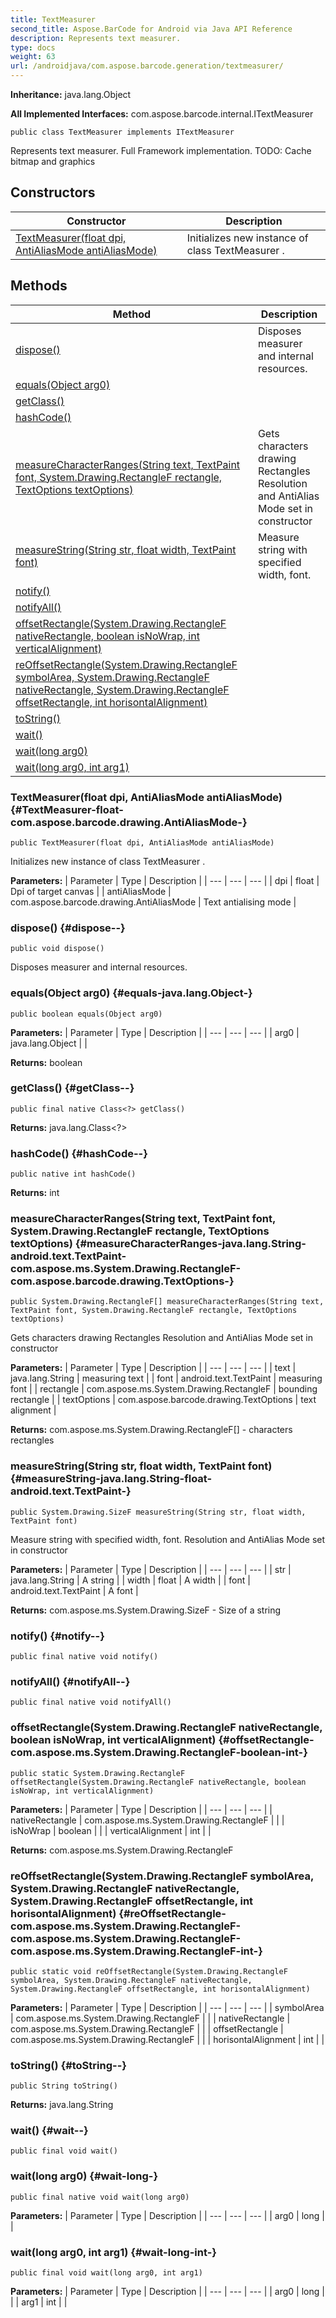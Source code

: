 ```yaml
---
title: TextMeasurer
second_title: Aspose.BarCode for Android via Java API Reference
description: Represents text measurer.
type: docs
weight: 63
url: /androidjava/com.aspose.barcode.generation/textmeasurer/
---
```

**Inheritance:**
java.lang.Object

**All Implemented Interfaces:**
com.aspose.barcode.internal.ITextMeasurer
```
public class TextMeasurer implements ITextMeasurer
```

Represents text measurer. Full Framework implementation. TODO: Cache bitmap and graphics
## Constructors

| Constructor | Description |
| --- | --- |
| [TextMeasurer(float dpi, AntiAliasMode antiAliasMode)](#TextMeasurer-float-com.aspose.barcode.drawing.AntiAliasMode-) | Initializes new instance of class  TextMeasurer . |
## Methods

| Method | Description |
| --- | --- |
| [dispose()](#dispose--) | Disposes measurer and internal resources. |
| [equals(Object arg0)](#equals-java.lang.Object-) |  |
| [getClass()](#getClass--) |  |
| [hashCode()](#hashCode--) |  |
| [measureCharacterRanges(String text, TextPaint font, System.Drawing.RectangleF rectangle, TextOptions textOptions)](#measureCharacterRanges-java.lang.String-android.text.TextPaint-com.aspose.ms.System.Drawing.RectangleF-com.aspose.barcode.drawing.TextOptions-) | Gets characters drawing Rectangles Resolution and AntiAlias Mode set in constructor |
| [measureString(String str, float width, TextPaint font)](#measureString-java.lang.String-float-android.text.TextPaint-) | Measure string with specified width, font. |
| [notify()](#notify--) |  |
| [notifyAll()](#notifyAll--) |  |
| [offsetRectangle(System.Drawing.RectangleF nativeRectangle, boolean isNoWrap, int verticalAlignment)](#offsetRectangle-com.aspose.ms.System.Drawing.RectangleF-boolean-int-) |  |
| [reOffsetRectangle(System.Drawing.RectangleF symbolArea, System.Drawing.RectangleF nativeRectangle, System.Drawing.RectangleF offsetRectangle, int horisontalAlignment)](#reOffsetRectangle-com.aspose.ms.System.Drawing.RectangleF-com.aspose.ms.System.Drawing.RectangleF-com.aspose.ms.System.Drawing.RectangleF-int-) |  |
| [toString()](#toString--) |  |
| [wait()](#wait--) |  |
| [wait(long arg0)](#wait-long-) |  |
| [wait(long arg0, int arg1)](#wait-long-int-) |  |
### TextMeasurer(float dpi, AntiAliasMode antiAliasMode) {#TextMeasurer-float-com.aspose.barcode.drawing.AntiAliasMode-}
```
public TextMeasurer(float dpi, AntiAliasMode antiAliasMode)
```


Initializes new instance of class  TextMeasurer .

**Parameters:**
| Parameter | Type | Description |
| --- | --- | --- |
| dpi | float | Dpi of target canvas |
| antiAliasMode | com.aspose.barcode.drawing.AntiAliasMode | Text antialising mode |

### dispose() {#dispose--}
```
public void dispose()
```


Disposes measurer and internal resources.

### equals(Object arg0) {#equals-java.lang.Object-}
```
public boolean equals(Object arg0)
```




**Parameters:**
| Parameter | Type | Description |
| --- | --- | --- |
| arg0 | java.lang.Object |  |

**Returns:**
boolean
### getClass() {#getClass--}
```
public final native Class<?> getClass()
```




**Returns:**
java.lang.Class<?>
### hashCode() {#hashCode--}
```
public native int hashCode()
```




**Returns:**
int
### measureCharacterRanges(String text, TextPaint font, System.Drawing.RectangleF rectangle, TextOptions textOptions) {#measureCharacterRanges-java.lang.String-android.text.TextPaint-com.aspose.ms.System.Drawing.RectangleF-com.aspose.barcode.drawing.TextOptions-}
```
public System.Drawing.RectangleF[] measureCharacterRanges(String text, TextPaint font, System.Drawing.RectangleF rectangle, TextOptions textOptions)
```


Gets characters drawing Rectangles Resolution and AntiAlias Mode set in constructor

**Parameters:**
| Parameter | Type | Description |
| --- | --- | --- |
| text | java.lang.String | measuring text |
| font | android.text.TextPaint | measuring font |
| rectangle | com.aspose.ms.System.Drawing.RectangleF | bounding rectangle |
| textOptions | com.aspose.barcode.drawing.TextOptions | text alignment |

**Returns:**
com.aspose.ms.System.Drawing.RectangleF[] - characters rectangles
### measureString(String str, float width, TextPaint font) {#measureString-java.lang.String-float-android.text.TextPaint-}
```
public System.Drawing.SizeF measureString(String str, float width, TextPaint font)
```


Measure string with specified width, font. Resolution and AntiAlias Mode set in constructor

**Parameters:**
| Parameter | Type | Description |
| --- | --- | --- |
| str | java.lang.String | A string |
| width | float | A width |
| font | android.text.TextPaint | A font |

**Returns:**
com.aspose.ms.System.Drawing.SizeF - Size of a string
### notify() {#notify--}
```
public final native void notify()
```




### notifyAll() {#notifyAll--}
```
public final native void notifyAll()
```




### offsetRectangle(System.Drawing.RectangleF nativeRectangle, boolean isNoWrap, int verticalAlignment) {#offsetRectangle-com.aspose.ms.System.Drawing.RectangleF-boolean-int-}
```
public static System.Drawing.RectangleF offsetRectangle(System.Drawing.RectangleF nativeRectangle, boolean isNoWrap, int verticalAlignment)
```




**Parameters:**
| Parameter | Type | Description |
| --- | --- | --- |
| nativeRectangle | com.aspose.ms.System.Drawing.RectangleF |  |
| isNoWrap | boolean |  |
| verticalAlignment | int |  |

**Returns:**
com.aspose.ms.System.Drawing.RectangleF
### reOffsetRectangle(System.Drawing.RectangleF symbolArea, System.Drawing.RectangleF nativeRectangle, System.Drawing.RectangleF offsetRectangle, int horisontalAlignment) {#reOffsetRectangle-com.aspose.ms.System.Drawing.RectangleF-com.aspose.ms.System.Drawing.RectangleF-com.aspose.ms.System.Drawing.RectangleF-int-}
```
public static void reOffsetRectangle(System.Drawing.RectangleF symbolArea, System.Drawing.RectangleF nativeRectangle, System.Drawing.RectangleF offsetRectangle, int horisontalAlignment)
```




**Parameters:**
| Parameter | Type | Description |
| --- | --- | --- |
| symbolArea | com.aspose.ms.System.Drawing.RectangleF |  |
| nativeRectangle | com.aspose.ms.System.Drawing.RectangleF |  |
| offsetRectangle | com.aspose.ms.System.Drawing.RectangleF |  |
| horisontalAlignment | int |  |

### toString() {#toString--}
```
public String toString()
```




**Returns:**
java.lang.String
### wait() {#wait--}
```
public final void wait()
```




### wait(long arg0) {#wait-long-}
```
public final native void wait(long arg0)
```




**Parameters:**
| Parameter | Type | Description |
| --- | --- | --- |
| arg0 | long |  |

### wait(long arg0, int arg1) {#wait-long-int-}
```
public final void wait(long arg0, int arg1)
```




**Parameters:**
| Parameter | Type | Description |
| --- | --- | --- |
| arg0 | long |  |
| arg1 | int |  |

